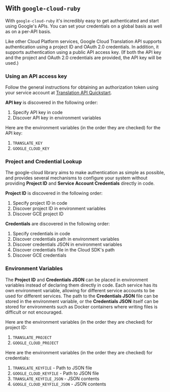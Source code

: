 ## With `google-cloud-ruby`

With `google-cloud-ruby` it's incredibly easy to get authenticated and start using Google's APIs. You can set your credentials on a global basis as well as on a per-API basis.

Like other Cloud Platform services, Google Cloud Translation API supports authentication using a project ID and OAuth 2.0 credentials. In addition, it supports authentication using a public API access key. (If both the API key and the project and OAuth 2.0 credentials are provided, the API key will be used.)

### Using an API access key

Follow the general instructions for obtaining an authorization token using your service account at [Translation API Quickstart](https://cloud.google.com/translation/docs/getting-started).

**API key** is discovered in the following order:

1. Specify API key in code
2. Discover API key in environment variables

Here are the environment variables (in the order they are checked) for the API key:

1. `TRANSLATE_KEY`
2. `GOOGLE_CLOUD_KEY`

### Project and Credential Lookup

The google-cloud library aims to make authentication as simple as possible, and provides several mechanisms to configure your system without providing **Project ID** and **Service Account Credentials** directly in code.

**Project ID** is discovered in the following order:

1. Specify project ID in code
2. Discover project ID in environment variables
3. Discover GCE project ID

**Credentials** are discovered in the following order:

1. Specify credentials in code
2. Discover credentials path in environment variables
3. Discover credentials JSON in environment variables
4. Discover credentials file in the Cloud SDK's path
5. Discover GCE credentials

### Environment Variables

The **Project ID** and **Credentials JSON** can be placed in environment variables instead of declaring them directly in code. Each service has its own environment variable, allowing for different service accounts to be used for different services. The path to the **Credentials JSON** file can be stored in the environment variable, or the **Credentials JSON** itself can be stored for environments such as Docker containers where writing files is difficult or not encouraged.

Here are the environment variables (in the order they are checked) for project ID:

1. `TRANSLATE_PROJECT`
2. `GOOGLE_CLOUD_PROJECT`

Here are the environment variables (in the order they are checked) for credentials:

1. `TRANSLATE_KEYFILE` - Path to JSON file
2. `GOOGLE_CLOUD_KEYFILE` - Path to JSON file
3. `TRANSLATE_KEYFILE_JSON` - JSON contents
4. `GOOGLE_CLOUD_KEYFILE_JSON` - JSON contents
